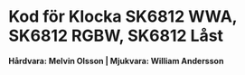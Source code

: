 <h1>Kod för Klocka SK6812 WWA, SK6812 RGBW, SK6812 Låst</h1>
<b>Hårdvara: Melvin Olsson | Mjukvara: William Andersson<b>
